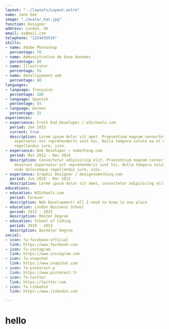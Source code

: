 ```yaml
---
layout: "../layouts/Layout.astro"
name: Jane Doe
image: "./avatar_hat.jpg"
function: Designer
address: London, UK
email: ex@mail.com
telephone: "1224435534"
skills:
- name: Adobe Photoshop
  percentage: 70
- name: Administration de base données
  percentage: 80
- name: Illustrator
  percentage: 55
- name: devellopement web
  percentage: 80
languages:
- language: française
  percentage: 100
- language: Spanish
  percentage: 55
- language: German
  percentage: 25
experiences:
- experience: Front End Developer / w3schools.com
  period: Jan 2015
  current: true
  description: Lorem ipsum dolor sit amet. Praesentium magnam consectetur vel in deserunt
    aspernatur est reprehenderit sunt hic. Nulla tempora soluta ea et odio, unde doloremque
    repellendus iure, iste.
- experience: Web Developer / something.com
  period: Mar 2012 - Dec 2014
  description: Consectetur adipisicing elit. Praesentium magnam consectetur vel in
    deserunt aspernatur est reprehenderit sunt hic. Nulla tempora soluta ea et odio,
    unde doloremque repellendus iure, iste.
- experience: Graphic Designer / designsomething.com
  period: Jun 2010 - Mar 2012
  description: Lorem ipsum dolor sit amet, consectetur adipisicing elit.
educations:
- education: W3Schools.com
  period: Forever
  description: Web Development! All I need to know in one place
- education: London Business School
  period: 2013 - 2015
  description: Master Degree
- education: School of Coding
  period: 2010 - 2013
  description: Bachelor Degree
social:
- icon: fa-facebook-official
  link: https://www.facebook.com
- icon: fa-instagram
  link: https://www.instagram.com
- icon: fa-snapchat
  link: https://www.snapchat.com
- icon: fa-pinterest-p
  link: https://www.pinterest.fr
- icon: fa-twitter
  link: https://twitter.com
- icon: fa-linkedin
  link: https://www.linkedin.com

---
```

# hello